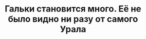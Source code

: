 ---
title: 'Гальки становится много. Её не было видно ни разу от самого Урала'
location: 'Низовья реки Томь, вид на остров Еловый. ЗАТО Северск, Томский район, Томская область, Россия'

tags: [all, 2015]
category: as-the-first-settlers
---